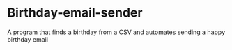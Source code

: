 # Birthday-email-sender
A program that finds a birthday from a CSV and automates sending a happy birthday email
